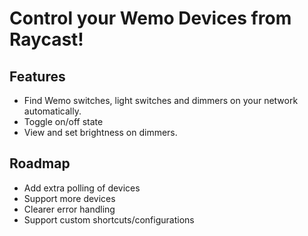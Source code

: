 # Control your Wemo Devices from Raycast!

## Features

- Find Wemo switches, light switches and dimmers on your network automatically.
- Toggle on/off state
- View and set brightness on dimmers.

## Roadmap

- Add extra polling of devices
- Support more devices
- Clearer error handling
- Support custom shortcuts/configurations

